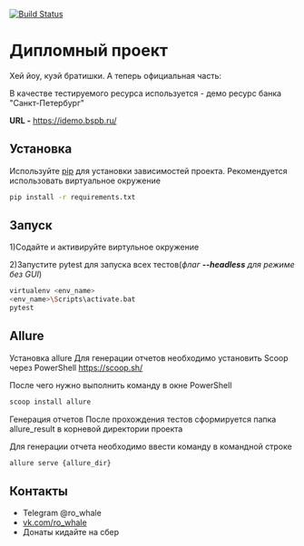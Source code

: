 [![Build Status](https://travis-ci.org/zankrus/diploma_worke.svg?branch=master)](https://travis-ci.org/zankrus/diploma_worke)

# Дипломный проект
Хей йоу, куэй братишки. А теперь официальная часть:

В качестве тестируемого ресурса используется - демо ресурс банка "Санкт-Петербург"

**URL -** https://idemo.bspb.ru/
## Установка

Используйте  [pip](https://pip.pypa.io/en/stable/) для установки зависимостей проекта. Рекомендуется использовать
виртуальное окружение

```bash
pip install -r requirements.txt
```
## Запуск
1)Содайте и активируйте виртульное окружение

2)Запустите pytest для запуска всех тестов(*флаг **--headless** для режиме без GUI*)
```bash
virtualenv <env_name>
<env_name>\Scripts\activate.bat
pytest
```
## Allure
Установка allure
Для генерации отчетов необходимо установить Scoop через PowerShell https://scoop.sh/

После чего нужно выполнить команду в окне PowerShell
```bash
scoop install allure
```

Генерация отчетов
После прохождения тестов сформируется папка allure_result в корневой директории проекта

Для генерации отчета необходимо ввести команду в командной строке
```bash
allure serve {allure_dir}
```
## Контакты

- Telegram @ro_whale
- [vk.com/ro_whale](https://vk.com/ro_whale)
- Донаты кидайте на сбер
